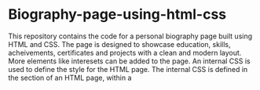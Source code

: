 # Biography-page-using-html-css
This repository contains the code for a personal biography page built using HTML and CSS. The page is designed to showcase education, skills, acheivements, certificates and projects with a clean and modern layout. More elements like interesets can be added to the page.
An internal CSS is used to define the style for the HTML page. The internal CSS is defined in the <head> section of an HTML page, within a <style> element. One can also create external css page using the <link> tag and below mentioned code in head section of the html page:
<link rel="stylesheet" href=style.css>

Make sure to change the details as per your personal details!!
Hope this makes your coding experience easier and fun!

